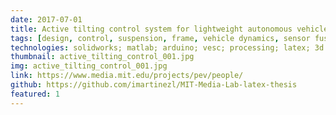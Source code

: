 ```yaml
---
date: 2017-07-01
title: Active tilting control system for lightweight autonomous vehicles
tags: [design, control, suspension, frame, vehicle dynamics, sensor fusion, odometry, manufacturing]
technologies: solidworks; matlab; arduino; vesc; processing; latex; 3d printing; laser cutting; water cutting; 
thumbnail: active_tilting_control_001.jpg
img: active_tilting_control_001.jpg
link: https://www.media.mit.edu/projects/pev/people/
github: https://github.com/imartinezl/MIT-Media-Lab-latex-thesis
featured: 1
---
```

